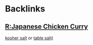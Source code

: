 
# Backlinks
## [R:Japanese Chicken Curry](<R:Japanese Chicken Curry.md>)
[kosher salt](<kosher salt.md>) or [table salt](<table salt.md>)(

